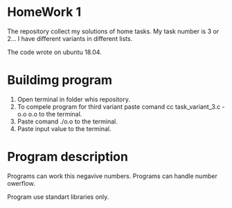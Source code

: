 # HomeWork 1
The repository collect my solutions of home tasks.
My task number is 3 or 2...
I have different variants in different lists.

The code wrote on ubuntu 18.04.

# Buildimg program

1) Open terminal in folder whis repository.
2) To compele program for third variant paste comand cc task_variant_3.c -o.o o.o to the terminal.
3) Paste comand ./o.o to the terminal.
4) Paste input value to the terminal.

# Program description

Programs can work this negavive numbers.
Programs can handle number owerflow.

Program use standart libraries only.
